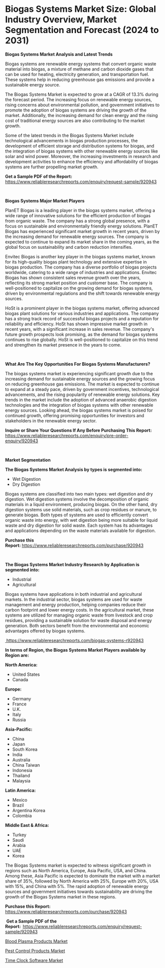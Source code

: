 <p><h1>Biogas Systems Market Size: Global Industry Overview, Market Segmentation and Forecast (2024 to 2031)</h1></p><p><strong>Biogas Systems Market Analysis and Latest Trends</strong></p>
<p><p>Biogas systems are renewable energy systems that convert organic waste material into biogas, a mixture of methane and carbon dioxide gases that can be used for heating, electricity generation, and transportation fuel. These systems help in reducing greenhouse gas emissions and provide a sustainable energy source.</p><p>The Biogas Systems Market is expected to grow at a CAGR of 13.3% during the forecast period. The increasing focus on renewable energy sources, rising concerns about environmental pollution, and government initiatives to promote the adoption of biogas systems are driving the growth of the market. Additionally, the increasing demand for clean energy and the rising cost of traditional energy sources are also contributing to the market growth.</p><p>Some of the latest trends in the Biogas Systems Market include technological advancements in biogas production processes, the development of efficient storage and distribution systems for biogas, and the integration of biogas systems with other renewable energy sources like solar and wind power. Moreover, the increasing investments in research and development activities to enhance the efficiency and affordability of biogas systems are further propelling market growth.</p></p>
<p><strong>Get a Sample PDF of the Report:&nbsp;</strong> <a href="https://www.reliableresearchreports.com/enquiry/request-sample/920943">https://www.reliableresearchreports.com/enquiry/request-sample/920943</a></p>
<p>&nbsp;</p>
<p><strong>Biogas Systems Major Market Players</strong></p>
<p><p>PlanET Biogas is a leading player in the biogas systems market, offering a wide range of innovative solutions for the efficient production of biogas from organic waste. The company has a strong global presence, with a focus on sustainable and environmentally friendly energy solutions. PlanET Biogas has experienced significant market growth in recent years, driven by the increasing demand for renewable energy sources. The company is expected to continue to expand its market share in the coming years, as the global focus on sustainability and carbon reduction intensifies.</p><p>Envitec Biogas is another key player in the biogas systems market, known for its high-quality biogas plant technology and extensive expertise in biogas production. The company has a diverse portfolio of biogas projects worldwide, catering to a wide range of industries and applications. Envitec Biogas has shown consistent sales revenue growth over the years, reflecting its strong market position and customer base. The company is well-positioned to capitalize on the growing demand for biogas systems, driven by environmental regulations and the shift towards renewable energy sources.</p><p>HoSt is a prominent player in the biogas systems market, offering advanced biogas plant solutions for various industries and applications. The company has a strong track record of successful biogas projects and a reputation for reliability and efficiency. HoSt has shown impressive market growth in recent years, with a significant increase in sales revenue. The company's future growth prospects look promising, as the demand for biogas systems continues to rise globally. HoSt is well-positioned to capitalize on this trend and strengthen its market presence in the years to come.</p></p>
<p>&nbsp;</p>
<p><strong>What Are The Key Opportunities For Biogas Systems Manufacturers?</strong></p>
<p><p>The biogas systems market is experiencing significant growth due to the increasing demand for sustainable energy sources and the growing focus on reducing greenhouse gas emissions. The market is expected to continue to expand at a steady pace, driven by government incentives, technological advancements, and the rising popularity of renewable energy solutions. Key trends in the market include the adoption of advanced anaerobic digestion technologies and the integration of biogas systems with other renewable energy sources. Looking ahead, the biogas systems market is poised for continued growth, offering promising opportunities for investors and stakeholders in the renewable energy sector.</p></p>
<p><strong>Inquire or Share Your Questions If Any Before Purchasing This Report:</strong> <a href="https://www.reliableresearchreports.com/enquiry/pre-order-enquiry/920943">https://www.reliableresearchreports.com/enquiry/pre-order-enquiry/920943</a></p>
<p>&nbsp;</p>
<p><strong>Market Segmentation</strong></p>
<p><strong>The Biogas Systems Market Analysis by types is segmented into:</strong></p>
<p><ul><li>Wet Digestion</li><li>Dry Digestion</li></ul></p>
<p><p>Biogas systems are classified into two main types: wet digestion and dry digestion. Wet digestion systems involve the decomposition of organic materials in a liquid environment, producing biogas. On the other hand, dry digestion systems use solid materials, such as crop residues or manure, to generate biogas. Both types of systems are used to efficiently convert organic waste into energy, with wet digestion being more suitable for liquid waste and dry digestion for solid waste. Each system has its advantages and applications depending on the waste materials available for digestion.</p></p>
<p><strong>Purchase this Report:&nbsp;</strong><a href="https://www.reliableresearchreports.com/purchase/920943">https://www.reliableresearchreports.com/purchase/920943</a></p>
<p>&nbsp;</p>
<p><strong>The Biogas Systems Market Industry Research by Application is segmented into:</strong></p>
<p><ul><li>Industrial</li><li>Agricultural</li></ul></p>
<p><p>Biogas systems have applications in both industrial and agricultural markets. In the industrial sector, biogas systems are used for waste management and energy production, helping companies reduce their carbon footprint and lower energy costs. In the agricultural market, these systems are utilized for managing organic waste from livestock and crop residues, providing a sustainable solution for waste disposal and energy generation. Both sectors benefit from the environmental and economic advantages offered by biogas systems.</p></p>
<p><a href="https://www.reliableresearchreports.com/biogas-systems-r920943">&nbsp;https://www.reliableresearchreports.com/biogas-systems-r920943</a></p>
<p><strong>In terms of Region, the Biogas Systems Market Players available by Region are:</strong></p>
<p>
    <p> <strong> North America: </strong>
        <ul>
            <li>United States</li>
            <li>Canada</li>
        </ul>
        </p> 
    <p> <strong> Europe: </strong>
        <ul>
            <li>Germany</li>
            <li>France</li>
            <li>U.K.</li>
            <li>Italy</li>
            <li>Russia</li>
        </ul>
        </p> 
    <p> <strong> Asia-Pacific: </strong>
        <ul>
            <li>China</li>
            <li>Japan</li>
            <li>South Korea</li>
            <li>India</li>
            <li>Australia</li>
            <li>China Taiwan</li>
            <li>Indonesia</li>
            <li>Thailand</li>
            <li>Malaysia</li>
        </ul>
        </p> 
    <p> <strong> Latin America: </strong>
        <ul>
            <li>Mexico</li>
            <li>Brazil</li>
            <li>Argentina Korea</li>
            <li>Colombia</li>
        </ul>
        </p> 
    <p> <strong> Middle East & Africa: </strong>
        <ul>
            <li>Turkey</li>
            <li>Saudi</li>
            <li>Arabia</li>
            <li>UAE</li>
            <li>Korea</li>
        </ul>
    </p>
    </p>
<p><p>The Biogas Systems market is expected to witness significant growth in regions such as North America, Europe, Asia Pacific, USA, and China. Among these, Asia Pacific is expected to dominate the market with a market share of 35%, followed by North America with 25%, Europe with 20%, USA with 15%, and China with 5%. The rapid adoption of renewable energy sources and government initiatives towards sustainability are driving the growth of the Biogas Systems market in these regions.</p></p>
<p><strong>Purchase this Report: </strong><a href="https://www.reliableresearchreports.com/purchase/920943">https://www.reliableresearchreports.com/purchase/920943</a></p>
<p>&nbsp;<strong>Get a Sample PDF of the Report:&nbsp;&nbsp;</strong><a href="https://www.reliableresearchreports.com/enquiry/request-sample/920943">https://www.reliableresearchreports.com/enquiry/request-sample/920943</a></p>
<p><strong></strong></p>
<p><p><a href="https://www.linkedin.com/pulse/blood-plasma-products-market-trends-analysis-forecasted-qokqe">Blood Plasma Products Market</a></p><p><a href="https://www.linkedin.com/pulse/pest-control-products-market-size-reveals-best-marketing-udrbe">Pest Control Products Market</a></p><p><a href="https://www.linkedin.com/pulse/analyzing-time-clock-software-market-global-industry-perspective-fdbie">Time Clock Software Market</a></p></p>